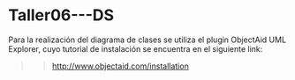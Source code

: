 # Taller06---DS

Para la realización del diagrama de clases se utiliza el plugin ObjectAid UML Explorer,
cuyo tutorial de instalación se encuentra en el siguiente link: 

>> http://www.objectaid.com/installation
